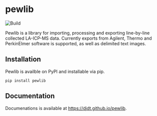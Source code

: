 # pewlib

![Build](https://github.com/djdt/pewlib/workflows/Build/badge.svg)

Pewlib is a library for importing, processing and exporting line-by-line collected LA-ICP-MS data.
Currently exports from Agilent, Thermo and PerkinElmer software is supported, as well as delimited text images.

## Installation

Pewlib is availble on PyPI and installable via pip.

```pip install pewlib```

## Documentation

Documenations is available at <https://djdt.github.io/pewlib>.
